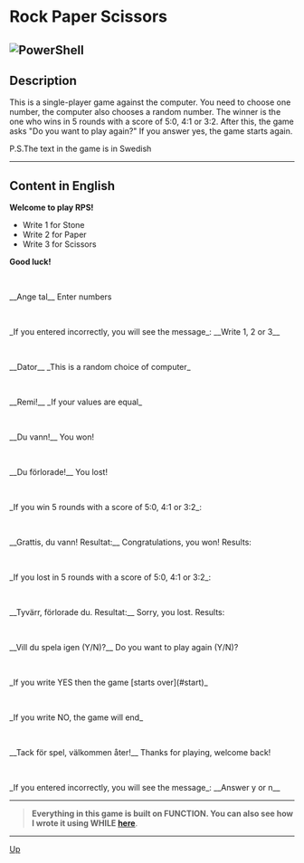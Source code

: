 <a id="anchor"></a>
# Rock Paper Scissors 
![PowerShell](https://img.shields.io/badge/PowerShell-%235391FE.svg?style=for-the-badge&logo=powershell&logoColor=white)
---
## Description
This is a single-player game against the computer. You need to choose one number, the computer also chooses a random number. The winner is the one who wins in 5 rounds with a score of 5:0, 4:1 or 3:2. After this, the game asks "Do you want to play again?" If you answer yes, the game starts again.

P.S.The text in the game is in Swedish

***

## Content in English 
__Welcome to play RPS!__
* Write 1 for Stone
* Write 2 for Paper
* Write 3 for Scissors

__Good luck!__
<p>&nbsp;</p>
<a id="start"></a>
__Ange tal__
Enter numbers
<p>&nbsp;</p>
_If you entered incorrectly, you will see the message_: __Write 1, 2 or 3__
<p>&nbsp;</p>
__Dator__
_This is a random choice of computer_
<p>&nbsp;</p>
__Remi!__
_If your values are equal_
<p>&nbsp;</p>
__Du vann!__
You won!
<p>&nbsp;</p>
__Du förlorade!__
You lost!
<p>&nbsp;</p>
_If you win 5 rounds with a score of 5:0, 4:1 or 3:2_:
<p>&nbsp;</p>
__Grattis, du vann! Resultat:__
Congratulations, you won! Results:
<p>&nbsp;</p>
_If you lost in 5 rounds with a score of 5:0, 4:1 or 3:2_:
<p>&nbsp;</p>
__Tyvärr, förlorade du. Resultat:__
Sorry, you lost. Results:
<p>&nbsp;</p>
__Vill du spela igen (Y/N)?__
Do you want to play again (Y/N)?
<p>&nbsp;</p>
_If you write YES then the game [starts over](#start)_
<p>&nbsp;</p>
_If you write NO, the game will end_
<p>&nbsp;</p>
__Tack för spel, välkommen åter!__
Thanks for playing, welcome back!
<p>&nbsp;</p>
_If you entered incorrectly, you will see the message_: __Answer y or n__

***

>__Everything in this game is built on FUNCTION. You can also see how I wrote it using WHILE  [here](https://github.com/ROOTZLA/RPS_2)__.
***
[Up](#anchor)

